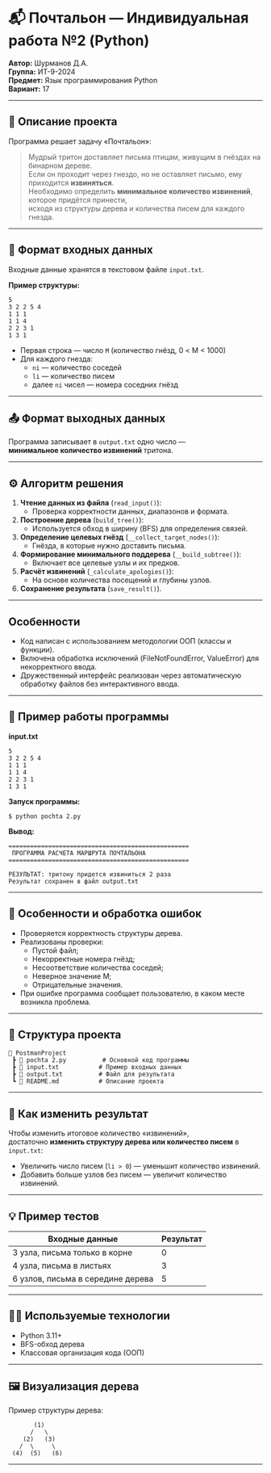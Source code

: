 # 📬 Почтальон — Индивидуальная работа №2 (Python)

**Автор:** Шурманов Д.А.  
**Группа:** ИТ-9-2024  
**Предмет:** Язык программирования Python  
**Вариант:** 17  

---

## 🧩 Описание проекта

Программа решает задачу «Почтальон»:  
> Мудрый тритон доставляет письма птицам, живущим в гнёздах на бинарном дереве.  
> Если он проходит через гнездо, но не оставляет письмо, ему приходится **извиняться**.  
> Необходимо определить **минимальное количество извинений**, которое придётся принести,  
> исходя из структуры дерева и количества писем для каждого гнезда.

---

## 📘 Формат входных данных

Входные данные хранятся в текстовом файле `input.txt`.

**Пример структуры:**
```
5
3 2 2 5 4
1 1 1
1 1 4
2 2 3 1
1 3 1
```

- Первая строка — число `M` (количество гнёзд, 0 < M < 1000)
- Для каждого гнезда:
  - `ni` — количество соседей  
  - `li` — количество писем  
  - далее `ni` чисел — номера соседних гнёзд

---

## 📤 Формат выходных данных

Программа записывает в `output.txt` одно число —  
**минимальное количество извинений** тритона.

---

## ⚙️ Алгоритм решения

1. **Чтение данных из файла** (`read_input()`):
   - Проверка корректности данных, диапазонов и формата.
2. **Построение дерева** (`build_tree()`):
   - Используется обход в ширину (BFS) для определения связей.
3. **Определение целевых гнёзд** (`__collect_target_nodes()`):
   - Гнёзда, в которые нужно доставить письма.
4. **Формирование минимального поддерева** (`__build_subtree()`):
   - Включает все целевые узлы и их предков.
5. **Расчёт извинений** (`_calculate_apologies()`):
   - На основе количества посещений и глубины узлов.
6. **Сохранение результата** (`save_result()`).

---

## Особенности
- Код написан с использованием методологии ООП (классы и функции).
- Включена обработка исключений (FileNotFoundError, ValueError) для некорректного ввода.
- Дружественный интерфейс реализован через автоматическую обработку файлов без интерактивного ввода.

---

## 🧮 Пример работы программы

**input.txt**
```
5
3 2 2 5 4
1 1 1
1 1 4
2 2 3 1
1 3 1
```

**Запуск программы:**
```
$ python pochta 2.py
```

**Вывод:**
```
==================================================
 ПРОГРАММА РАСЧЕТА МАРШРУТА ПОЧТАЛЬОНА
==================================================

РЕЗУЛЬТАТ: тритону придется извиниться 2 раза
Результат сохранен в файл output.txt
```

---

## 🧠 Особенности и обработка ошибок

- Проверяется корректность структуры дерева.  
- Реализованы проверки:
  - Пустой файл;
  - Некорректные номера гнёзд;
  - Несоответствие количества соседей;
  - Неверное значение M;
  - Отрицательные значения.  
- При ошибке программа сообщает пользователю, в каком месте возникла проблема.

---

## 📁 Структура проекта

```
📂 PostmanProject
 ┣ 📜 poсhta 2.py          # Основной код программы
 ┣ 📜 input.txt           # Пример входных данных
 ┣ 📜 output.txt          # Файл для результата
 ┗ 📘 README.md           # Описание проекта
```

---

## 🧩 Как изменить результат

Чтобы изменить итоговое количество «извинений»,  
достаточно **изменить структуру дерева или количество писем** в `input.txt`:

- Увеличить число писем (`li > 0`) — уменьшит количество извинений.
- Добавить больше узлов без писем — увеличит количество извинений.

---

## 💡 Пример тестов

| Входные данные | Результат |
|----------------|------------|
| 3 узла, письма только в корне | 0 |
| 4 узла, письма в листьях | 3 |
| 6 узлов, письма в середине дерева | 5 |

---

## 🧑‍💻 Используемые технологии

- Python 3.11+
- BFS-обход дерева
- Классовая организация кода (ООП)

---

## 🖼 Визуализация дерева

Пример структуры дерева:
```
       (1)
      /   \
    (2)   (3)
   /  \     \
 (4)  (5)   (6)
```

---
